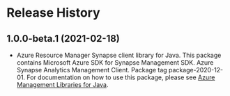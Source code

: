 # Release History

## 1.0.0-beta.1 (2021-02-18)

- Azure Resource Manager Synapse client library for Java. This package contains Microsoft Azure SDK for Synapse Management SDK. Azure Synapse Analytics Management Client. Package tag package-2020-12-01. For documentation on how to use this package, please see [Azure Management Libraries for Java](https://aka.ms/azsdk/java/mgmt).
